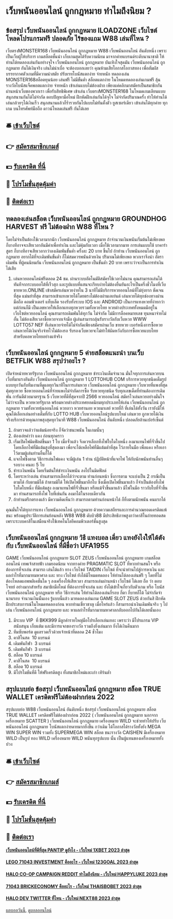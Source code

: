 # เว็บพนันออนไลน์ ถูกกฎหมาย ทำไมถึงนิยม ?
## ข้อสรุป เว็บพนันออนไลน์ ถูกกฎหมาย ILOADZONE เว็บไซต์โหลดโปรแกรมฟรี ปลอดภัย ไร้ของแถม W88 เล่นที่ไหน ?
เว็บตรงMONSTER168 เว็บพนันออนไลน์ ถูกกฎหมาย W88 เว็บพนันออนไลน์ อันดับหนึ่ง เพราะเป็นเว็บผู้ให้บริการ เกมสล็อตชั้นนำ เก็บเกมสุดได้รับความนิยม มาจากค่ายแบรนด์ระดับนานาชาติ ให้ท่านได้ทดลองเล่นกันอย่างจุใจ เว็บพนันออนไลน์ ถูกกฎหมาย บันเทิงใจสุดมัน เว็บพนันออนไลน์ ถูกกฎหมาย กันได้เงินจริง เล่นไม่น่าเบื่อ จะต้องบอกเลยว่า คุณห้ามเสียโอกาสโอกาสทอง เพื่อสัมผัสบรรยากาศตัวเกมที่มีความนำสมัย ปรับเรทโบนัสแตกง่าย จ่ายหนัก ทดลองเล่น MONSTER168สล็อตทุนน้อย เล่นฟรี ไม่มีขั้นต่ำ สล็อตแตกง่าย ในโหมดทดลองเล่นเกมฟรี ลุ้นรางวัลโบนัสแจ็คพอตแตกง่าย จ่ายหนัก เข้าเล่นแบบไม่ต้องฝาก เพียงแค่คลิกมาสมัครเป็นสมาชิกกันผ่านหน้าเว็บของพวกเรา เพื่อรับสิทธิพิเศษ เข้าเล่น เว็บตรงMONSTER168 ในโหมดเกมเลียนแบบ สนุกสนานกันได้ไม่จำกัด ตอบปัญหามือใหม่ ฝึกหัดฝึกเล่นกันได้จุใจ ไม่จำกัดปริมาณครั้ง ทำให้ท่านได้เล่นกล้วยๆได้เงินเร็ว สนุกสนานแล้วก็ร่ำรวยกันไปแบบไม่ทันตั้งตัว ยูสเซอร์เดียว เข้าเล่นได้ทุกค่าย ทุกเกม บนโทรศัพท์มือถือ ดาวน์โหลดเล่นฟรี กันได้เลย

## 🛎 [เข้าเว็บไซต์](https://bit.ly/3SdLNi2)
## 👉 [สมัครสมาชิกเกมส์](https://bit.ly/3SdLNi2)
## 💵 [รับเครดิต ที่นี่](https://bit.ly/3dyRKHj)
## 👑 [โปรโมชั่นสุดคุ้มค่า](https://bit.ly/3dyRKHj)
## 📱 [ติดต่อเรา](https://bit.ly/3dyRKHj)

## ทดลองเล่นสล็อต เว็บพนันออนไลน์ ถูกกฎหมาย GROUNDHOG HARVEST ฟรี ไม่ต้องฝาก W88 ที่ไหน ?
โดยไม่จำเป็นต้องใช้เวลามากนัก เว็บพนันออนไลน์ ถูกกฎหมาย ถ้าจำนวนเงินพนันเริ่มต้นไม่เพียงพอ ก็บางทีอาจจะเสียเวลาอันมีค่าเพื่อทำเงิน และไม่คุ้มกับเวลา เมื่อใช้เวลามากมาย การเล่นแบบใช้ บาคาร่า สูตร ก็บางทีอาจเสียเวลากว่าลงเดิมพันขั้นต่ำ ครั้งละ 20 บาท ขึ้นไป
ถ้าท่าน เว็บพนันออนไลน์ ถูกกฎหมาย อยากได้ที่จะเดิมพันขั้นต่ำ ก็ไม่สมควรพนันด้วยเงิน ปริมาณไม่เพียงพอ พวกเราจึงนำ อัตราเดิมพัน ที่ผู้คนนิยมกัน เว็บพนันออนไลน์ ถูกกฎหมาย เป็นขั้นต่ำ 20 บาท เพราะว่าจะเป็นการทำเงิน ได้เสีย
1. เล่นหวยออนไลน์ฟรีตลอด 24 ชม. ผ่านระบบอัตโนมัติสมัครใช้เวลาไม่นาน คุณสามารถเล่นได้ทันทีจากระบบออโต้ที่เร็วสุก และรูปแบบที่แสนจะเรียบง่ายไม่ต้องยื่นยันอะไรเป็นครึ่งชั่วโมงที่เว็บขายหวย.ONLINE เข้าสมัครเล่นหวยง่ายใน 3 นาทีไม่มีบริการหวยออนไลน์ที่ไม่ยุ่งยาก ชัดเจนที่สุด แม่นยำที่สุด สามารถเข้าแทงหวยได้โดยตรงไม่ต้องผ่านเอเย่นต์ เล่นหวยได้ทุกช่องทางผ่านมือถือ คอมพิวเตอร์ แท็บเล็ต รองรับทั้งระบบ IOS และ ANDROID เป็นการแทงหวยที่ง่ายกว่าแต่ก่อนก็มี เป็นเลขหวยให้เลือกแทงทุกหวยรวมทั้งหวยไทย หวยต่างประเทศทั้งหมดมีอยู่ในเว็บไซต์หวยออนไลน์ คุณสามารถเดิมพันได้ทุกวัน ไม่จำกัด ไม่มีการล็อคหมายเลข ทุนหนาจ่ายไม่อั้น ไม่ต้องเสียเวลาซื้อหวยจากเจ้ามือ ผู้เล่นสามารถลุ้นรับรางวัลกับเว็บหวย WWW LOTTO57 NEF ที่เล่นหวยจ่ายได้ไม่จำกัดเพียงสมัครผ่านเว็บ ขายหวย เบอร์หนึ่งการซื้อหวยเล่นหวยได้เงินจริงจ่ายไวไม่ต้องรอ รับรองเว็บหวยจะไม่ทำให้ผิดหวังกับการซื้อหวยแบบไทยสำหรับคอหวยไทยอย่างแท้จริง

## เว็บพนันออนไลน์ ถูกกฎหมาย 5 ค่ายสล็อตแนะนำ บนเว็บ BETFLIK W88 สรุปว่าอะไร ?
เปิดจำหน่ายหวยรัฐบาล เว็บพนันออนไลน์ ถูกกฎหมาย ชำระเงินเต็มจำนวน มั่นใจทุกการเล่นหวยบนเว็บที่มาแรงอันดับ เว็บพนันออนไลน์ ถูกกฎหมาย 1 LOTTOHUB COM บริการหวยทุกชนิดเต็มรูปแบบทุกวันกับทีมงานที่ดูแลทุกวินาทีในการเล่นหวย เว็บพนันออนไลน์ ถูกกฎหมาย เว็บหวยที่แพงที่สุดคุ้มทุกหวย ซื้อหวยออนไลน์ที่จ่ายแพงไม่จำกัดการซื้อ รับหวยทุกชนิด รับทุกเลขเด็ดที่ท่านต้องการเดิมพัน การันตีด้วยมาตรฐาน 5 เว็บหวยที่ดีที่สุดจากปี 2566 หวยออนไลน์ สมัครไวเล่นหวยอย่างมั่นใจไม่ว่าจะเป็น หวยหวยรัฐบาล พร้อมหวยต่างประเทศยอดนิยมทุกประเภทให้เล่น เว็บพนันออนไลน์ ถูกกฎหมาย รวมทั้งหวยหุ้นออนไลน์ หวยลาว หวยฮานอย หวยมาเลย์ หวยยี่กี ที่เล่นได้ทั้งวัน เรายังมีให้คุณได้เลือกเล่นอย่างเต็มที่กับ LOTTO HUB เว็บหวยออนไลน์รูปแบบใหม่ เล่นหวย ถูกหวยได้เงินจริงบริการด้วยคุณภาพสุงสุดทุกวินาที W88 เว็บพนันออนไลน์ อันดับหนึ่ง ปลอดภัยล้านเปอร์เซ็นต์
1. ถ้าตรวจแล้วว่าแต้มน้อยจริง ก็จัดว่าชนะพนัน ในเกมนั้นๆ
2. ต้องเอ่ยคำว่า แคง ก่อนทุกคราว
3. เริ่มเปิดไพ่มิดฟิลด์ขึ้นมา 1 ใบ เมื่อจั่วแล้ว จึงควรเลือกทิ้งไพ่ใบใดใบหนึ่ง ลงมาแทนไพ่ที่จั่วขึ้นไป โดยเลือกไพ่ที่มีแต้มสูงที่สุดลงมา เพื่อจะได้เหลือไพ่ที่มีแต้มต่ำที่สุด ไว้ภายในมือ เพื่อแคง หรือเอาไว้ตามผู้เล่นท่านอื่นก็ได้
4. แจกไพ่ซึ่งตาม วิธีการเล่นไพ่แคง จะมีผู้เล่น 1 ท่าน ปฏิบัติหน้าที่แจกไพ่ ให้กับนักพนันท่านอื่นๆรอบวง คนละ 5 ใบ
5. ชำระเงินพนัน โดยเริ่มต้นให้ชำระเงินพนัน ลงไปในมิดฟิลด์
6. โดยระหว่างเล่น ท่านสามารถเลือกได้ว่าจะตาม ท่านก่อนหน้า ซึ่งการตาม จะแบ่งเป็น 2 กรณีเป็น ตามได้ กับตามมิได้ ถ้าตามมิได้ ให้เปิดไพ่ขึ้นมาอีกใบ ซึ่งเมื่อเปิดไพ่ขึ้นมาแล้ว ก็จำเป็นต้องทิ้งไพ่ใบใดใบหนึ่ง ที่มีแต้มสูง ลงมาแทนไพ่ที่จั่วขึ้นมา หรือแม้จั่วขึ้นมาแล้ว มีไพ่ในมือ ราวกับใบที่จั่วขึ้นมา ท่านสามารถทิ้งไพ่ ใบที่เช่นกัน ลงมาได้ในรอบเดียวกัน
7. ถ้าท่านตรึกตรองแล้ว มีความคิดเห็นว่า สามารถตามท่านก่อนหน้าได้ ก็ทิ้งตามนักพนัน คนแรกได้

คุณมั่นใจได้ทุกการแทง เว็บพนันออนไลน์ ถูกกฎหมาย ด้วยความเสถียรและการคำนวณยอดเครดิตแพ้ชนะ พร้อมดูประวัติการเล่นย้อนหลัง W88 W88 ดับบิว88 มีประสิทธิภาพสูงกว่าคาสิโนถ่ายทอดสด เพราะระบบคาสิโนเสมือนจริงใช้เทคโนโลยีคอมพิวเตอร์ชั้นสูงสุด

## เว็บพนันออนไลน์ ถูกกฎหมาย วิธี แทงบอล เดี่ยว แทงยังไงให้ได้ตังกับ เว็บพนันออนไลน์ ที่มีชื่อว่า UFA1955
GAME เว็บพนันออนไลน์ ถูกกฎหมาย SLOT ZEUS เว็บพนันออนไลน์ ถูกกฎหมาย เกมสล็อตออนไลน์ เทพเจ้าสายฟ้า เกมยอดนิยม จากทางค่าย PRAGMATIC SLOT ที่หากท่านสนใจ หรือ ต้องการที่จะเล่น สามารถ เล่นได้แล้ว ทาง เว็บไซต์ TAIDIN เว็บไซต์ ที่จะนำท่านไปสู่การหาเงิน และ ผลกำไรที่มากมายมหาศาล และ ทาง เว็บไซต์ ยังได้มีโหมดทดลอง ให้ท่านได้ลองเล่นฟรี ๆ โดยที่ไม่ต้องโหลดแอพพลิเคชั่นใด ๆ ลงเครื่องให้เสียเวลา สามารถเล่นผ่านหน้า เว็บไซต์ ได้เลย ถือ ว่า ตอบโจทย์ อย่างมากสำหรับ สมาชิกมือใหม่ ที่ต้องการที่จะเล่น และ ยังไม่เข้าใจเกี่ยวกับตัวเกม หรือ โบนัส เว็บพนันออนไลน์ ถูกกฎหมาย หรือ วิธีการเล่น ให้ท่านได้ลองเล่นกี่รอบ กี่ตา กี่บาทก็ได้ ไม่จำกัดจำนานรอบ จำนวนเงินนั้นเอง รู้แบบนี้แล้ว มาทดลองเล่นเกม GAME SLOT ZEUS ด้วยกันสิ ฝึกหัดฝึกประสบการณ์ในโหมดทดลองก่อน หากท่านเชี่ยวชาญ เมื่อไหร่แล้ว ก็สามารถนำเงินเดิมพันจริง ๆ ไปเล่น เว็บพนันออนไลน์ ถูกกฎหมาย และ หาผลกำไรที่มากมายมหาศาลกลับออกไปกันได้เลยนั้นเอง
1. มีระบบ VIP  ที่ BKK999 มีลูกค้ารายใหญ่มือโปรเลือกเล่นเยอะ เพราะว่า มีโปรแกรม VIP สนับสนุน เก็บแต้ม และมีการแจกของรางวัล รวมถึงยิ่งเล่นมาก ยิ่งได้เงินคืนมาก
2. ทีมซับพอร์ต ดูแลรวดเร็วด้วยเจ้าหน้าที่ตลอด 24 ชั่วโมง
3. คาสิโนสด  10 แบรนด์
4. เดิมพันกีฬา  3 แบรนด์
5. เดิมพันกีฬา  3 แบรนด์
6. สล็อต 10 แบรนด์
7. คาสิโนสด  10 แบรนด์
8. สล็อต 10 แบรนด์
9. มีโปรโมชันที่ดี ให้ฟรีเครดิตสูง ทั้งสมาชิกใหม่และเก่า เทิร์นต่ำ

## สรุปแบบย่อ ข้อสรุป เว็บพนันออนไลน์ ถูกกฎหมาย สล็อต TRUE WALLET เครดิตฟรีไม่ต้องฝากก่อน 2022
สรุปแบบย่อ W88 เว็บพนันออนไลน์ อันดับหนึ่ง ข้อสรุป เว็บพนันออนไลน์ ถูกกฎหมาย สล็อต TRUE WALLET เครดิตฟรีไม่ต้องฝากก่อน 2022 ( เว็บพนันออนไลน์ ถูกกฎหมาย นอกจากเครื่องหมาย SCATTER ) เว็บพนันออนไลน์ ถูกกฎหมาย เครื่องหมาย WILD จะช่วยทำให้ปรับ เว็บพนันออนไลน์ ถูกกฎหมาย โบนัสแตกง่ายดายมากยิ่งขึ้น กว่าเดิม
ได้โอกาสได้รางวัลทั้งยัง MEGA WIN SUPER WIN รวมทั้ง SUPERMEGA WIN
สล็อต ชนะรางวัล CAISHEN มีเครื่องหมาย WILD เป็นรูป ทอง WILD เครื่องหมาย WILD พนันทุกรูปแบบ นั้น เป็นผู้แทนของเครื่องหมายทั้งปวง

## 🛎 [เข้าเว็บไซต์](https://bit.ly/3SdLNi2)
## 👉 [สมัครสมาชิกเกมส์](https://bit.ly/3SdLNi2)
## 💵 [รับเครดิต ที่นี่](https://bit.ly/3dyRKHj)
## 👑 [โปรโมชั่นสุดคุ้มค่า](https://bit.ly/3dyRKHj)
## 📱 [ติดต่อเรา](https://bit.ly/3dyRKHj)

#### [เว็บพนันออนไลน์ที่ดีที่สุด PANTIP ดูยังไง - เว็บใหม่ 1XBET 2023 ล่าสุด](https://atom.io/themes/เว็บพนันออนไลน์ที่ดีที่สุด%20pantip%20ดูยังไง%20-%20เว็บใหม่%201xbet%202023%20ล่าสุด)
#### [LEGO 71043 INVESTMENT คืออะไร - เว็บใหม่ 123GOAL 2023 ล่าสุด](https://atom.io/themes/lego%2071043%20investment%20คืออะไร%20-%20เว็บใหม่%20123goal%202023%20ล่าสุด)
#### [HALO CO-OP CAMPAIGN REDDIT ทำไมถึงนิยม - เว็บใหม่ HAPPYLUKE 2023 ล่าสุด](https://atom.io/themes/halo%20co-op%20campaign%20reddit%20ทำไมถึงนิยม%20-%20เว็บใหม่%20happyluke%202023%20ล่าสุด)
#### [71043 BRICKECONOMY คืออะไร - เว็บใหม่ THAISBOBET 2023 ล่าสุด](https://atom.io/themes/71043%20brickeconomy%20คืออะไร%20-%20เว็บใหม่%20thaisbobet%202023%20ล่าสุด)
#### [HALO DEV TWITTER ที่ไหน - เว็บใหม่ NEXT88 2023 ล่าสุด](https://atom.io/themes/halo%20dev%20twitter%20ที่ไหน%20-%20เว็บใหม่%20next88%202023%20ล่าสุด)

[ผลบอลวันนี้](https://siamsport.tv "ผลบอลวันนี้"), [ดูบอลออนไลน์](https://siamsport.tv/ดูบอลสด "ดูบอลออนไลน์")